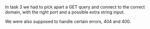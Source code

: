 In task 3 we had to pick apart a GET query and connect to the correct domain, with the right port and a possible extra string input.

We were also supposed to handle certain errors, 404 and 400.
